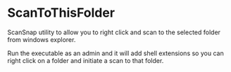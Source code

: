 # ScanToThisFolder
ScanSnap utility to allow you to right click and scan to the selected folder from windows explorer.  

Run the executable as an admin and it will add shell extensions so you can right click on a folder and initiate a scan to that folder.
